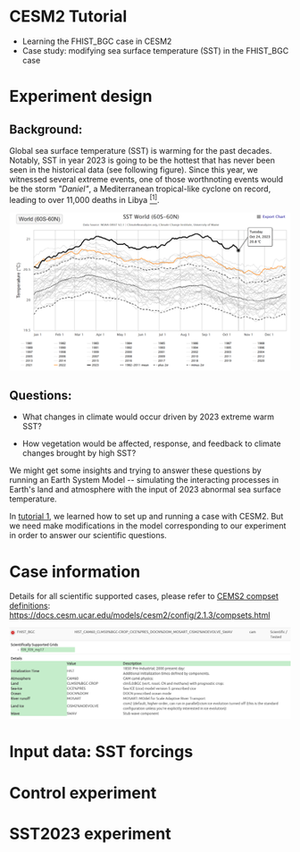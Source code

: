 # CESM2 Tutorial  
- Learning the FHIST_BGC case in CESM2
- Case study: modifying sea surface temperature (SST) in the FHIST_BGC case

Experiment design
====

Background:
----
Global sea surface temperature (SST) is warming for the past decades. Notably, SST in year 2023 is going to be the hottest that has never been seen in the historical data (see following figure). Since this year, we witnessed several extreme events, one of those worthnoting events would be the storm *"Daniel"*, a Mediterranean tropical-like cyclone on record, leading to over 11,000 deaths in Libya [$^{[1]}$](https://news.sky.com/story/libya-floods-number-of-deaths-in-derna-could-reach-20-000-mayor-says-12960801).

![pic2](./pics/tutorial2_2.png)

Questions:
----
- What changes in climate would occur driven by 2023 extreme warm SST?

- How vegetation would be affected, response, and feedback to climate changes brought by high SST?

We might get some insights and trying to answer these questions by running an Earth System Model -- simulating the interacting processes in Earth's land and atmosphere with the input of 2023 abnormal sea surface temperature.  

In [tutorial 1](https://shijingliang.github.io/CESM2-tutorial), we learned how to set up and running a case with CESM2. But we need make modifications in the model corresponding to our experiment in order to answer our scientific questions.   

Case information
====
Details for all scientific supported cases, please refer to [CEMS2 compset definitions](https://docs.cesm.ucar.edu/models/cesm2/config/2.1.3/compsets.html): https://docs.cesm.ucar.edu/models/cesm2/config/2.1.3/compsets.html

![pic1](./pics/tutorial2_1.png)

Input data: SST forcings
====

Control experiment
====

SST2023 experiment
====






